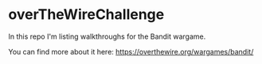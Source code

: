# overTheWireChallenge
In this repo I'm listing walkthroughs for the Bandit wargame.

You can find more about it here: https://overthewire.org/wargames/bandit/
